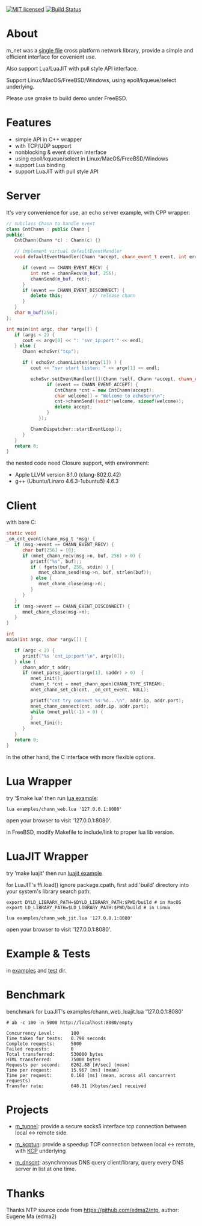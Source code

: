 

[![MIT licensed][1]][2]  [![Build Status][3]][4]


[1]: https://img.shields.io/badge/license-MIT-blue.svg
[2]: LICENSE

[3]: https://travis-ci.org/lalawue/m_net.svg?branch=master
[4]: https://travis-ci.org/lalawue/m_net





# About

m_net was a [single file](https://github.com/lalawue/m_net/blob/master/src/mnet_core.c)
cross platform network library, provide a simple and efficient interface for covenient use.

Also support Lua/LuaJIT with pull style API interface.

Support Linux/MacOS/FreeBSD/Windows, using epoll/kqueue/select underlying.

Please use gmake to build demo under FreeBSD.





# Features

- simple API in C++ wrapper
- with TCP/UDP support
- nonblocking & event driven interface
- using epoll/kqueue/select in Linux/MacOS/FreeBSD/Windows
- support Lua binding
- support LuaJIT with pull style API





# Server 

It's very convenience for use, an echo server example, with CPP wrapper:

```cpp
// subclass Chann to handle event
class CntChann : public Chann {
public:
   CntChann(Chann *c) : Chann(c) {}

   // implement virtual defaultEventHandler
   void defaultEventHandler(Chann *accept, chann_event_t event, int err) {

      if (event == CHANN_EVENT_RECV) {
         int ret = channRecv(m_buf, 256);
         channSend(m_buf, ret);
      }
      if (event == CHANN_EVENT_DISCONNECT) {
         delete this;           // release chann
      }
   }
   char m_buf[256];
};

int main(int argc, char *argv[]) {
   if (argc < 2) {
      cout << argv[0] << ": 'svr_ip:port'" << endl;
   } else {
      Chann echoSvr("tcp");

      if ( echoSvr.channListen(argv[1]) ) {
         cout << "svr start listen: " << argv[1] << endl;

         echoSvr.setEventHandler([](Chann *self, Chann *accept, chann_event_t event, int err) {
               if (event == CHANN_EVENT_ACCEPT) {
                  CntChann *cnt = new CntChann(accept);
                  char welcome[] = "Welcome to echoServ\n";
                  cnt->channSend((void*)welcome, sizeof(welcome));
                  delete accept;
               }
            });

         ChannDispatcher::startEventLoop();
      }
   }
   return 0;
}
```

the nested code need Closure support, with environment:

- Apple LLVM version 8.1.0 (clang-802.0.42)
- g++ (Ubuntu/Linaro 4.6.3-1ubuntu5) 4.6.3





# Client

with bare C:

```c
static void
_on_cnt_event(chann_msg_t *msg) {
   if (msg->event == CHANN_EVENT_RECV) {
      char buf[256] = {0};
      if (mnet_chann_recv(msg->n, buf, 256) > 0) {
         printf("%s", buf);;
         if ( fgets(buf, 256, stdin) ) {
            mnet_chann_send(msg->n, buf, strlen(buf));
         } else {
            mnet_chann_close(msg->n);
         }
      }
   }
   if (msg->event == CHANN_EVENT_DISCONNECT) {
      mnet_chann_close(msg->n);
   }
}

int
main(int argc, char *argv[]) {

   if (argc < 2) {
      printf("%s 'cnt_ip:port'\n", argv[0]);
   } else {
      chann_addr_t addr;
      if (mnet_parse_ipport(argv[1], &addr) > 0)  {
         mnet_init();
         chann_t *cnt = mnet_chann_open(CHANN_TYPE_STREAM);
         mnet_chann_set_cb(cnt, _on_cnt_event, NULL);

         printf("cnt try connect %s:%d...\n", addr.ip, addr.port);
         mnet_chann_connect(cnt, addr.ip, addr.port);
         while (mnet_poll(-1) > 0) {
         }
         mnet_fini();
      }
   }
   return 0;
}
```

In the other hand, the C interface with more flexible options.





# Lua Wrapper

try '$make lua' then run [lua example](https://github.com/lalawue/m_net/blob/master/examples/chann_web.lua):

```
lua examples/chann_web.lua '127.0.0.1:8080'
```

open your browser to visit '127.0.0.1:8080'.


in FreeBSD, modify Makefile to include/link to proper lua lib version.




# LuaJIT Wrapper

try 'make luajit' then run [luajit example](https://github.com/lalawue/m_net/blob/master/examples/chann_web_luajit.lua)

for LuaJIT's ffi.load() ignore package.cpath, first add 'build' directory into your system's library search path:

```
export DYLD_LIBRARY_PATH=$DYLD_LIBRARY_PATH:$PWD/build # in MacOS
export LD_LIBRARY_PATH=$LD_LIBRARY_PATH:$PWD/build # in Linux
```

```
lua examples/chann_web_jit.lua '127.0.0.1:8080'
```

open your browser to visit '127.0.0.1:8080'.





# Example & Tests

in [examples](https://github.com/lalawue/m_net/tree/master/examples) and
[test](https://github.com/lalawue/m_net/tree/master/test) dir.



# Benchmark

benchmark for LuaJIT's examples/chann_web_luajit.lua '127.0.0.1:8080'

```
# ab -c 100 -n 5000 http://localhost:8080/empty

Concurrency Level:      100
Time taken for tests:   0.798 seconds
Complete requests:      5000
Failed requests:        0
Total transferred:      530000 bytes
HTML transferred:       75000 bytes
Requests per second:    6262.88 [#/sec] (mean)
Time per request:       15.967 [ms] (mean)
Time per request:       0.160 [ms] (mean, across all concurrent requests)
Transfer rate:          648.31 [Kbytes/sec] received
```


# Projects

- [m_tunnel](https://github.com/lalawue/m_tunnel): provide a secure
  socks5 interface tcp connection between local <-> remote side.

- [m_kcptun](https://github.com/lalawue/m_kcptun): provide a speedup TCP
  connection between local <-> remote, with [KCP](https://github.com/skywind3000/kcp) underlying

- [m_dnscnt](https://github.com/lalawue/m_dnscnt): asynchronous DNS query client/library, query
  every DNS server in list at one time.






# Thanks

Thanks NTP source code from https://github.com/edma2/ntp, author: Eugene Ma (edma2)

